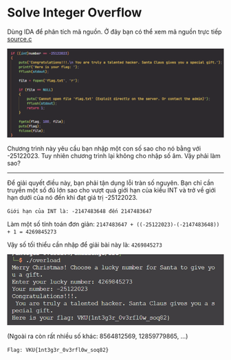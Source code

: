 # Solve **Integer Overflow**

Dùng IDA để phân tích mã nguồn. Ở đây bạn có thể xem mã nguồn trực tiếp [source.c](./../challenge/src/source.c)

![Alt text](image.png)

Chương trình này yêu cầu bạn nhập một con số sao cho nó bằng với -25122023.
Tuy nhiên chương trình lại không cho nhập số âm. Vậy phải làm sao?

---
Để giải quyết điều này, bạn phải tận dụng lỗi tràn số nguyên.
Bạn chỉ cần truyền một số đủ lớn sao cho vượt quá giới hạn của kiểu INT và trở về giới hạn dưới của nó đến khi đạt giá trị -25122023.

`Giới hạn của INT là: -2147483648 đến 2147483647`

Làm một số tính toán đơn giản: `2147483647 + ((-25122023)-(-2147483648)) + 1 = 4269845273`

Vậy số tối thiểu cần nhập để giải bài này là: `4269845273`

![Alt text](image-1.png)

(Ngoài ra còn rất nhiều số khác: 8564812569, 12859779865, ...)

`Flag: VKU{1nt3g3r_0v3rfl0w_soq82}`
